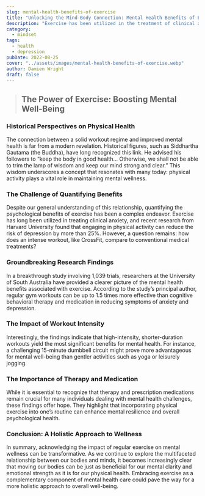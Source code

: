 ```yaml
---
slug: mental-health-benefits-of-exercise
title: "Unlocking the Mind-Body Connection: Mental Health Benefits of Exercise"
description: "Exercise has been utilized in the treatment of clinical anxiety, and physical activity can reduce our chances of depression."
category:
  - mindset
tags:
  - health
  - depression
pubDate: 2022-08-25
cover: "../assets/images/mental-health-benefits-of-exercise.webp"
author: Damien Wright
draft: false
---
```


<!-- The notion that a robust workout can positively impact your mental well-being is not a recent discovery. Even Siddhartha Gautama, more commonly recognized as the Buddha, encouraged his followers to “keep the body in good health… Otherwise, we shall not be able to trim the lamp of wisdom and keep our mind strong and clear.”

While many of us have long sensed the importance of physical activity in preserving our mental health, quantifying its psychological effects has posed a challenge. Exercise has been utilized in the treatment of clinical anxiety, and a Harvard study indicated that increased physical activity can reduce our chances of experiencing depression by more than a quarter. Yet, how does a CrossFit workout, for instance, compare to conventional medical interventions?

A recent analysis of 1,039 trials conducted by researchers at the University of South Australia has finally assigned a specific value to the mental health benefits of exercise. According to the study’s principal author, engaging in regular gym workouts can be 1.5 times more effective than cognitive behavioral therapy or even medication. Furthermore, the study found that high-intensity, shorter-duration activities were the most effective in alleviating symptoms of depression, anxiety, and psychological distress. This suggests that completing a challenging 15-minute dumbbell circuit may be more beneficial than practicing yoga or going for a leisurely jog. It’s important to note that therapy and prescription medications will continue to be crucial for many individuals, but it is reassuring to learn that physical gains can concurrently bolster mental resilience. -->

> ## The Power of Exercise: Boosting Mental Well-Being

### Historical Perspectives on Physical Health

The connection between a solid workout regime and improved mental health is far from a modern revelation. Historical figures, such as Siddhartha Gautama (the Buddha), have long recognized this link. He advised his followers to “keep the body in good health… Otherwise, we shall not be able to trim the lamp of wisdom and keep our mind strong and clear.” This wisdom underscores a concept that resonates with many today: physical activity plays a vital role in maintaining mental wellness.

### The Challenge of Quantifying Benefits

Despite our general understanding of this relationship, quantifying the psychological benefits of exercise has been a complex endeavor. Exercise has long been utilized in treating clinical anxiety, and recent research from Harvard University found that engaging in physical activity can reduce the risk of depression by more than 25%. However, a question remains: how does an intense workout, like CrossFit, compare to conventional medical treatments?

### Groundbreaking Research Findings

In a breakthrough study involving 1,039 trials, researchers at the University of South Australia have provided a clearer picture of the mental health benefits associated with exercise. According to the study’s principal author, regular gym workouts can be up to 1.5 times more effective than cognitive behavioral therapy and medication in reducing symptoms of anxiety and depression.

### The Impact of Workout Intensity

Interestingly, the findings indicate that high-intensity, shorter-duration workouts yield the most significant benefits for mental health. For instance, a challenging 15-minute dumbbell circuit might prove more advantageous for mental well-being than gentler activities such as yoga or leisurely jogging.

### The Importance of Therapy and Medication

While it is essential to recognize that therapy and prescription medications remain crucial for many individuals dealing with mental health challenges, these findings offer hope. They highlight that incorporating physical exercise into one’s routine can enhance mental resilience and overall psychological health.

### Conclusion: A Holistic Approach to Wellness

In summary, acknowledging the impact of regular exercise on mental wellness can be transformative. As we continue to explore the multifaceted relationship between our bodies and minds, it becomes increasingly clear that moving our bodies can be just as beneficial for our mental clarity and emotional strength as it is for our physical health. Embracing exercise as a complementary component of mental health care could pave the way for a more holistic approach to overall well-being.
